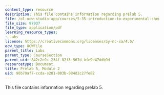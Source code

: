 ```yaml
---
content_type: resource
description: This file contains information regarding prelab 5.
file: /ol-ocw-studio-app/courses/5-35-introduction-to-experimental-chemistry-fall-2012/90b70af7ccdae281803b984d2c27fe82_MIT5_35F12_prelab5module2.pdf
file_size: 97937
file_type: application/pdf
learning_resource_types:
- Labs
license: https://creativecommons.org/licenses/by-nc-sa/4.0/
ocw_type: OCWFile
parent_title: Labs
parent_type: CourseSection
parent_uid: 842c2c9c-234f-82f3-567d-bfe9e47ddb9d
resourcetype: Document
title: Prelab 5, Module 2
uid: 90b70af7-ccda-e281-803b-984d2c27fe82
---
```

This file contains information regarding prelab 5.